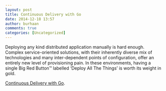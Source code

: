 ```yaml
---
layout: post
title: Continuous Delivery with Go
date: 2014-12-18 13:57
author: burhaan
comments: true
categories: [Uncategorized]
---
```

Deploying any kind distributed application manually is hard enough. Complex service-oriented solutions, with their inherently diverse mix of technologies and many inter-dependent points of configuration, offer an entirely new level of provisioning pain. In these environments, having a single Big Red Button™ labelled ‘Deploy All The Things’ is worth its weight in gold.

<a href="http://www.sixtree.com.au/articles/2014/continuous-delivery-with-go/">Continuous Delivery with Go</a>.
